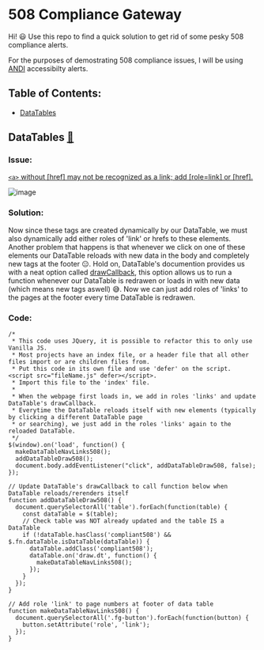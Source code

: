 # 508 Compliance Gateway
Hi! 😃 Use this repo to find a quick solution to get rid of some pesky 508 compliance alerts.

For the purposes of demostrating 508 compliance issues, I will be using [ANDI](https://www.ssa.gov/accessibility/andi/help/install.html) accessibilty alerts.

## Table of Contents:
- [DataTables](https://github.com/semperag/508-Gateway/blob/main/README.md#datatables-link)

## DataTables [:link:](https://datatables.net/)

### Issue: 

[`<a>` without [href] may not be recognized as a link; add [role=link] or [href].](https://www.ssa.gov/accessibility/andi/help/alerts.html?not_recognized_as_link)

![image](https://user-images.githubusercontent.com/61445226/217795022-70f11785-3b8a-465d-900e-99927d8dd16c.png)

### Solution: 
Now since these <a> tags are created dynamically by our DataTable, we must also dynamically add either roles of 'link' or hrefs to these elements. Another problem that happens is that whenever we click on one of these elements our DataTable reloads with new data in the body and completely new <a> tags at the footer 😑. Hold on, DataTable's documention provides us with a neat option called [drawCallback](https://datatables.net/reference/option/drawCallback), this option allows us to run a function whenever our DataTable is redrawen or loads in with new data (which means new <a> tags aswell) 😅. Now we can just add roles of 'links' to the pages at the footer every time DataTable is redrawen.

### Code:

```JS
/* 
 * This code uses JQuery, it is possible to refactor this to only use Vanilla JS.
 * Most projects have an index file, or a header file that all other files import or are children files from.
 * Put this code in its own file and use 'defer' on the script. <script src="fileName.js" defer></script>.
 * Import this file to the 'index' file.
 *
 * When the webpage first loads in, we add in roles 'links' and update DataTable's drawCallback.
 * Everytime the DataTable reloads itself with new elements (typically by clicking a different DataTable page 
 * or searching), we just add in the roles 'links' again to the reloaded DataTable.
 */
$(window).on('load', function() { 
  makeDataTableNavLinks508();
  addDataTableDraw508();
  document.body.addEventListener("click", addDataTableDraw508, false);
});
  
// Update DataTable's drawCallback to call function below when DataTable reloads/rerenders itself
function addDataTableDraw508() {
  document.querySelectorAll('table').forEach(function(table) {
    const dataTable = $(table);
    // Check table was NOT already updated and the table IS a DataTable
    if (!dataTable.hasClass('compliant508') && $.fn.dataTable.isDataTable(dataTable)) {
      dataTable.addClass('compliant508');
      dataTable.on('draw.dt', function() {
        makeDataTableNavLinks508();
      });
    }
  });
}

// Add role 'link' to page numbers at footer of data table
function makeDataTableNavLinks508() {
  document.querySelectorAll('.fg-button').forEach(function(button) {
    button.setAttribute('role', 'link');
  });
}
```
